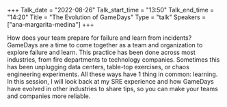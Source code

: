 +++
Talk_date = "2022-08-26"
Talk_start_time = "13:50"
Talk_end_time = "14:20"
Title = "The Evolution of GameDays"
Type = "talk"
Speakers = ["ana-margarita-medina"]
+++

How does your team prepare for failure and learn from incidents? GameDays are a time to come together as a team and organization to explore failure and learn. This practice has been done across most industries, from fire departments to technology companies. Sometimes this has been unplugging data centers, table-top exercises, or chaos engineering experiments. All these ways have 1 thing in common: learning. In this session, I will look back at my SRE experience and how GameDays have evolved in other industries to share tips, so you can make your teams and companies more reliable.
